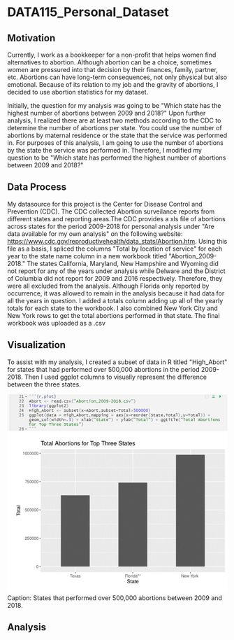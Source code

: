 # DATA115_Personal_Dataset

## Motivation

Currently, I work as a bookkeeper for a non-profit that helps women find alternatives to abortion. Although abortion can be a choice, sometimes women are pressured into that decision by their finances, family, partner, etc. Abortions can have long-term consequences, not only physical but also emotional. Because of its relation to my job and the gravity of abortions, I decided to use abortion statistics for my dataset. 

Initially, the question for my analysis was going to be "Which state has the highest number of abortions between 2009 and 2018?" Upon further analysis, I realized there are at least two methods according to the CDC to determine the number of abortions per state. You could use the number of abortions by maternal residence or the state that the service was performed in. For purposes of this analysis, I am going to use the number of abortions by the state the service was performed in. Therefore, I modified my question to be "Which state has performed the highest number of abortions between 2009 and 2018?"

## Data Process

My datasource for this project is the Center for Disease Control and Prevention (CDC). The CDC collected Abortion surveilance reports from different states and reporting areas.The CDC provides a xls file of abortions across states for the period 2009-2018 for personal analysis under "Are data available for my own analysis" on the following website: https://www.cdc.gov/reproductivehealth/data_stats/Abortion.htm. Using this file as a basis, I spliced the columns "Total by location of service" for each year to the state name column in a new workbook titled "Abortion_2009-2018." The states California, Maryland, New Hampshire and Wyoming did not report for any of the years under analysis while Delware and the District of Columbia did not report for 2009 and 2016 respectively. Therefore, they were all excluded from the analysis. Although Florida only reported by occurrence, it was allowed to remain in the analysis because it had data for all the years in question. I added a totals column adding up all of the yearly totals for each state to the workbook. I also combined New York City and New York rows to get the total abortions performed in that state. The final workbook was uploaded as a .csv 

## Visualization

To assist with my analysis, I created a subset of data in R titled "High_Abort" for states that had performed over 500,000 abortions in the period 2009-2018. Then I used ggplot columns to visually represent the difference between the three states. 

<img src="https://raw.githubusercontent.com/katiekealy/DATA115_Personal_Dataset/main/Visualization_1.png">

<img src="https://raw.githubusercontent.com/katiekealy/DATA115_Personal_Dataset/main/R_pic2.png">
Caption: States that performed over 500,000 abortions between 2009 and 2018. 

## Analysis
